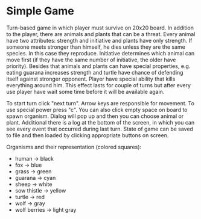 # Simple Game

Turn-based game in which player must survive on 20x20 board. In addition to the player, there are animals and plants that can be a threat. Every animal have two attributes: strength and initiative and plants have only strength.
If someone meets stronger than himself, he dies unless they are the same species. In this case they reproduce. Initiative determines which animal can move first (if they have the same number of initiative, the older have priority). Besides that animals and plants can have special properties, e.g. eating guarana increases strength and turtle have chance of defending itself against stronger opponent. Player have special ability that kills everything around him. This effect lasts for couple of turns but after every use player have wait some time before it will be available again.

To start turn click "next turn". Arrow keys are responsible for movement. To use special power press "c". You can also click empty space on board to spawn organism. Dialog will pop up and then you can choose animal or plant. Additional there is a log at the bottom of the screen, in which you can see every event that occurred during last turn. State of game can be saved to file and then loaded by clicking appropriate buttons on screen.

Organisms and their representation (colored squares):
 - human -> black
 - fox -> blue
 - grass -> green
 - guarana -> cyan
 - sheep -> white
 - sow thistle -> yellow
 - turtle -> red
 - wolf -> gray
 - wolf berries -> light gray
